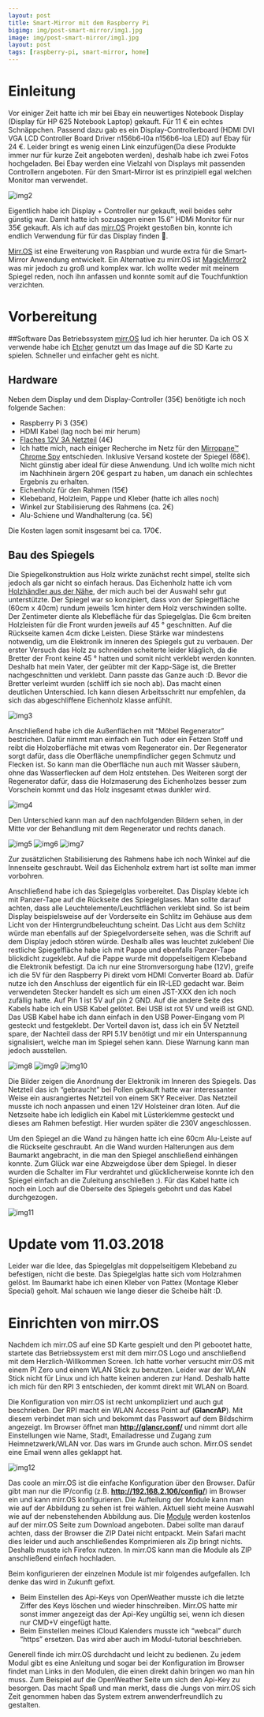 ```yaml
---
layout: post
title: Smart-Mirror mit dem Raspberry Pi
bigimg: img/post-smart-mirror/img1.jpg
image: img/post-smart-mirror/img1.jpg
layout: post
tags: [raspberry-pi, smart-mirror, home]
---
```


# Einleitung
Vor einiger Zeit hatte ich mir bei Ebay ein neuwertiges Notebook Display (Display für HP 625 Notebook Laptop) gekauft. 
Für 11 € ein echtes Schnäppchen. Passend dazu gab es ein Display-Controllerboard (HDMI DVI VGA LCD Controller Board Driver
n156b6-l0a n156b6-loa LED) auf Ebay für 24 €. Leider bringt es wenig einen Link einzufügen(Da diese Produkte immer nur für 
kurze Zeit angeboten werden), deshalb habe ich zwei Fotos hochgeladen. Bei Ebay werden eine Vielzahl von Displays mit 
passenden Controllern angeboten. Für den Smart-Mirror ist es prinzipiell egal welchen Monitor man verwendet.

![img2](/img/post-smart-mirror/img2.png)

Eigentlich habe ich Display + Controller nur gekauft, weil beides sehr günstig war. 
Damit hatte ich sozusagen einen 15.6″ HDMi Monitor für nur 35€ gekauft. Als ich auf das 
[mirr.OS](https://glancr.de/mirr-os/) Projekt gestoßen bin, konnte ich endlich Verwendung für  für das Display finden 🙂.


[Mirr.OS](https://glancr.de/mirr-os/) ist eine Erweiterung von Raspbian und wurde extra für die Smart-Mirror Anwendung entwickelt. 
Ein Alternative zu mirr.OS ist [MagicMirror2](https://github.com/MichMich/MagicMirror) was mir jedoch zu groß und komplex war. Ich wollte weder mit 
meinem Spiegel reden, noch ihn anfassen und konnte somit auf die Touchfunktion verzichten.

# Vorbereitung

##Software
Das Betriebssystem [mirr.OS](https://glancr.de/mirr-os/) lud ich hier herunter. Da ich OS X verwende habe ich 
[Etcher](https://etcher.io/) genutzt um das Image auf die SD Karte zu spielen. Schneller und einfacher geht es nicht.

## Hardware
Neben dem Display und dem Display-Controller (35€) benötigte ich noch folgende Sachen:

- Raspberry Pi 3 (35€)
- HDMI Kabel (lag noch bei mir herum)
- [Flaches 12V 3A Netzteil](https://www.pollin.de/p/schaltnetzteil-ad6660lf-12-v-3-33-a-gebraucht-351901)  (4€)
- Ich hatte mich, nach einiger Recherche im Netz für den [Mirropane™ Chrome Spy](http://brigla-shop.de/spionspiegel-329.html) 
entschieden. Inklusive Versand kostete der Spiegel (68€). Nicht günstig aber ideal für diese Anwendung. Und ich wollte mich nicht im Nachhinein ärgern 20€ gespart zu haben, um danach ein schlechtes Ergebnis zu erhalten.
- Eichenholz für den Rahmen (15€)
- Klebeband, Holzleim, Pappe und Kleber (hatte ich alles noch)
- Winkel zur Stabilisierung des Rahmens (ca. 2€)
- Alu-Schiene und Wandhalterung (ca. 5€)

Die Kosten lagen somit insgesamt bei ca.  170€.

## Bau des Spiegels

Die Spiegelkonstruktion aus Holz wirkte zunächst recht simpel, stellte sich jedoch als gar nicht so einfach heraus. 
Das Eichenholz hatte ich vom [Holzhändler aus der Nähe](http://www.holz-schwarz.de/), der mich auch bei der Auswahl sehr gut unterstützte. 
Der Spiegel war so konzipiert, dass von der Spiegelfläche (60cm x 40cm) rundum jeweils 1cm hinter dem Holz verschwinden 
sollte. Der Zentimeter diente als Klebefläche für das Spiegelglas. Die 6cm breiten Holzleisten für die Front wurden 
jeweils auf 45 ° geschnitten. Auf die Rückseite kamen 4cm dicke Leisten. Diese Stärke war mindestens notwendig, 
um die Elektronik im inneren des Spiegels gut zu verbauen. Der erster Versuch das Holz zu schneiden scheiterte 
leider kläglich, da die Bretter der Front keine 45 ° hatten und somit nicht verklebt werden konnten. 
Deshalb hat mein Vater, der geübter mit der Kapp-Säge ist, die Bretter nachgeschnitten und verklebt. 
Dann passte das Ganze auch :D. Bevor die Bretter verleimt wurden (schliff ich sie noch ab). Das macht einen 
deutlichen Unterschied. Ich kann diesen Arbeitsschritt nur empfehlen, da sich das abgeschliffene 
Eichenholz klasse anfühlt.

![img3](/img/post-smart-mirror/img3.jpg)

Anschließend habe ich die Außenflächen mit “Möbel Regenerator” bestrichen. Dafür nimmt man einfach ein Tuch oder ein 
Fetzen Stoff und reibt die Holzoberfläche mit etwas vom Regenerator ein. Der Regenerator sorgt dafür, dass die 
Oberfläche unempfindlicher gegen Schmutz und Flecken ist. So kann man die Oberfläche nun auch mit Wasser säubern, 
ohne das Wasserflecken auf dem Holz entstehen. Des Weiteren sorgt der Regenerator dafür, dass die Holzmaserung des 
Eichenholzes besser zum Vorschein kommt und das Holz insgesamt etwas dunkler wird.

![img4](/img/post-smart-mirror/img4.jpg)

Den Unterschied kann man auf den nachfolgenden Bildern  sehen, in der Mitte vor der Behandlung mit dem Regenerator 
und rechts danach.


![img5](/img/post-smart-mirror/img5.jpg)
![img6](/img/post-smart-mirror/img6.jpg)
![img7](/img/post-smart-mirror/img7.jpg)

Zur zusätzlichen Stabilisierung des Rahmens habe ich noch Winkel auf die Innenseite geschraubt. 
Weil das Eichenholz extrem hart ist sollte man immer vorbohren.

Anschließend habe ich das Spiegelglas vorbereitet. Das Display klebte ich mit Panzer-Tape auf die Rückseite des 
Spiegelglases. Man sollte darauf achten, dass alle Leuchtelemente/Leuchtflächen verklebt sind. So ist beim 
Display beispielsweise auf der Vorderseite ein Schlitz im Gehäuse aus dem Licht von der Hintergrundbeleuchtung scheint.
Das Licht aus dem Schlitz würde man ebenfalls auf der Spiegelvorderseite sehen, was die Schrift auf dem Display jedoch 
stören würde. Deshalb alles was leuchtet zukleben! Die restliche Spiegelfläche habe ich mit Pappe und ebenfalls 
Panzer-Tape blickdicht zugeklebt. Auf die Pappe wurde mit doppelseitigem Klebeband die Elektronik befestigt. 
Da ich nur eine Stromversorgung habe (12V), greife ich die 5V für den Raspberry Pi direkt vom HDMI Converter Board ab. 
Dafür nutze ich den Anschluss der eigentlich für ein IR-LED gedacht war. Beim verwendeten Stecker handelt es sich um 
einen JST-XXX den ich noch zufällig hatte. Auf Pin 1 ist 5V auf pin 2 GND. Auf die andere Seite des Kabels habe ich 
ein USB Kabel gelötet. Bei USB ist rot 5V und weiß ist GND. Das USB Kabel habe ich dann einfach in den USB Power-Eingang 
vom PI gesteckt und festgeklebt. Der Vorteil davon ist, dass ich ein 5V Netzteil spare, der Nachteil dass der RPI 5.1V 
benötigt und mir ein Unterspannung signalisiert, welche man im Spiegel sehen kann. Diese Warnung kann man jedoch ausstellen.

![img8](/img/post-smart-mirror/img8.jpg)
![img9](/img/post-smart-mirror/img9.jpg)
![img10](/img/post-smart-mirror/img10.jpg)

Die Bilder zeigen die Anordnung der Elektronik im Inneren des Spiegels. Das Netzteil das ich “gebraucht” bei Pollen 
gekauft hatte war interessanter Weise ein ausrangiertes Netzteil von einem SKY Receiver. Das Netzteil musste ich noch 
anpassen und einen 12V Holsteiner dran löten. Auf die Netzseite  habe ich lediglich ein Kabel mit Lüsterklemme gesteckt 
und dieses am Rahmen befestigt. Hier wurden später die 230V angeschlossen.

Um den Spiegel an die Wand zu hängen hatte ich eine 60cm Alu-Leiste auf die Rückseite geschraubt. An die Wand wurden 
Halterungen aus dem Baumarkt  angebracht, in die man den Spiegel anschließend einhängen konnte. Zum Glück war eine 
Abzweigdose über dem Spiegel. In dieser wurden die Schalter im Flur verdrahtet und glücklicherweise konnte ich den 
Spiegel einfach an die Zuleitung anschließen :). Für das Kabel hatte ich noch ein Loch auf die Oberseite des Spiegels 
gebohrt und das Kabel durchgezogen.

![img11](/img/post-smart-mirror/img11.jpg)

# Update vom 11.03.2018
Leider war die Idee, das Spiegelglas mit doppelseitigem Klebeband zu befestigen, nicht die beste. Das Spiegelglas 
hatte sich vom Holzrahmen gelöst. Im Baumarkt habe ich einen Kleber von Pattex (Montage Kleber Special) geholt. 
Mal schauen wie lange dieser die Scheibe hält :D.

# Einrichten von mirr.OS
Nachdem ich mirr.OS auf eine SD Karte gespielt und den PI gebootet hatte, startete das Betriebssystem erst mit dem 
mirr.OS Logo und anschließend mit dem Herzlich-Willkommen Screen. Ich hatte vorher versucht mirr.OS mit einem PI Zero 
und einem WLAN Stick zu benutzen. Leider war der WLAN Stick nicht für Linux und ich hatte keinen anderen zur Hand. 
Deshalb hatte ich mich für den RPI 3 entschieden, der kommt direkt mit WLAN on Board.

Die Konfiguration von mirr.OS ist recht unkompliziert und auch gut beschrieben. Der RPI macht ein WLAN Access Point 
auf (**GlancrAP**). Mit diesem verbindet man sich und bekommt das Passwort auf dem Bildschirm angezeigt. 
Im Browser öffnet man **http://glancr.conf/** und nimmt dort alle Einstellungen wie Name, Stadt, Emailadresse 
und Zugang zum Heimnetzwerk/WLAN vor.  Das wars im Grunde auch schon. Mirr.OS sendet eine Email wenn alles geklappt hat.

![img12](/img/post-smart-mirror/img12.png)

Das coole an mirr.OS ist die einfache Konfiguration über den Browser. Dafür gibt man nur die IP/config 
(z.B. **http://192.168.2.106/config/**) im Browser ein und kann mirr.OS konfigurieren. Die Aufteilung der Module kann 
man wie auf der Abbildung zu sehen ist frei wählen. Aktuell sieht meine Auswahl wie auf der nebenstehenden Abbildung aus. 
Die [Module](/https://glancr.de/module/) werden kostenlos auf der mirr.OS Seite zum Download angeboten. Dabei sollte 
man darauf achten, dass der Browser die ZIP Datei nicht entpackt. Mein Safari macht dies leider und auch anschließendes 
Komprimieren als Zip bringt nichts. Deshalb musste ich Firefox nutzen. In mirr.OS kann man die Module als ZIP 
anschließend einfach hochladen.

Beim konfigurieren der einzelnen Module ist mir folgendes aufgefallen. Ich denke das wird in Zukunft gefixt.

- Beim Einstellen des Api-Keys von OpenWeather musste ich die letzte Ziffer des Keys löschen und wieder hinschreiben. 
Mirr.OS hatte mir sonst immer angezeigt das der Api-Key ungültig sei, wenn ich diesen nur CMD+V eingefügt hatte.
- Beim Einstellen meines iCloud Kalenders musste ich “webcal” durch “https” ersetzen. Das wird aber auch im 
Modul-tutorial beschrieben.

Generell finde ich mirr.OS durchdacht und leicht zu bedienen. Zu jedem Modul gibt es eine Anleitung und sogar bei der 
Konfiguration im Browser findet man Links in den Modulen, die einen direkt dahin bringen wo man hin muss. Zum Beispiel 
auf die OpenWeather Seite um sich den Api-Key zu besorgen. Das macht Spaß und man merkt, dass die Jungs von mirr.OS 
sich Zeit genommen haben das System extrem anwenderfreundlich zu gestalten.
